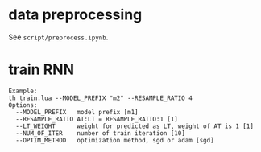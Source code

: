 # data preprocessing
See `script/preprocess.ipynb`.

# train RNN
```
Example:
th train.lua --MODEL_PREFIX "m2" --RESAMPLE_RATIO 4
Options:
  --MODEL_PREFIX   model prefix [m1]
  --RESAMPLE_RATIO AT:LT = RESAMPLE_RATIO:1 [1]
  --LT_WEIGHT      weight for predicted as LT, weight of AT is 1 [1]
  --NUM_OF_ITER    number of train iteration [10]
  --OPTIM_METHOD   optimization method, sgd or adam [sgd]
```
